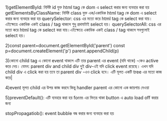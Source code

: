 1)getElementById:
নির্দিষ্ট id যুক্ত html tag কে dom এ select করার জন্য ব্যবহার করা হয়
getElementsByClassName:
নির্দিষ্ট class যুক্ত এক/একাধিক html tag কে dom এ select করার জন্য ব্যবহার করা হয়
querySelector:
css এর মতো করে html tag কে select করা যায়।এইক্ষেত্রে একাধিক একই class / tag থাকলে শুধু প্রথমাটাই select হয়। 
querySelectorAll:
 css এর মতো করে html tag কে select করা যায়।এইক্ষেত্রে একাধিক একই class / tag থাকলে সবগুলোই select হয়।
 
2)const parent=document.getElementById('parent')
const p=document.createElement('p')
parent.appendChild(p)

3)কোনো child tag এ কোনো event থাকলে এটি তার parent এর event (যদি থাকে) -কেও active করে দেয়। 
যেমন: parent div and child div দুুই div-এই যদি click event রয়েছে। এখন যদি child div এ click করা হয় তবে তা parent div -এও click হবে।
এটি মূলত একটি tree এর মতো কাজ করে|

4)event মূলত child এর উপর কাজ করবে কিন্তু handler  parent এর কোনো এক জায়গায় দেওয়া

5)preventDefault():
এটি ব্যবহার করা হয়  form এর ভিতর থাকা button এ auto load off করার জন্য

stopPropagatiob():
event bubble বন্ধ করার জন্য ব্যবহার করা হয়
